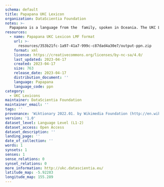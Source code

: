 ```yaml
---
schema: default
title: Papapana UKC Lexicon
organization: DataScientia Foundation
notes: >-
  Papapana is a language from the  family, spoken in Oceania. The UKC Lexicon of Papapana is represented as a lexico-semantic network. It consists of words, word senses, synsets, as well as sense-level and synset-level relationships.
resources:
  - name: Papapana UKC Lexicon LMF format
    url: >-
      resources/353b21fc-1a97-41a7-999c-c87dad4a30e7/output-ppn.zip
    format: xml
    license: https://creativecommons.org/licenses/by-nc-sa/4.0/
    last_updated: 2023-04-17
    created: 2023-04-17
    size: 763
    release_date: 2023-04-17
    distribution_document: ''
    language: Papapana
    language_code: ppn
category:
  - UKC Lexicons
maintainer: DataScientia Foundation
maintainer_email: ''
tags: ''
provenance: 'Wiktionary 2022.01. by Wikimedia Foundation (http://en.wiktionary.org); Princeton WordNet 2.1 by Princeton University (https://wordnet.princeton.edu)'
version: '1.0'
dataset_level: Language Level (L1-2)
dataset_access: Open Access
dataset_description: ''
landing_page: ''
date_of_collection: ''
words: 1
synsets: 1
senses: 1
sense_relations: 0
synset_relations: 0
more_information: http://ukc.datascientia.eu/
latitude_map: -5.92283
longitude_map: 155.289
---
```

